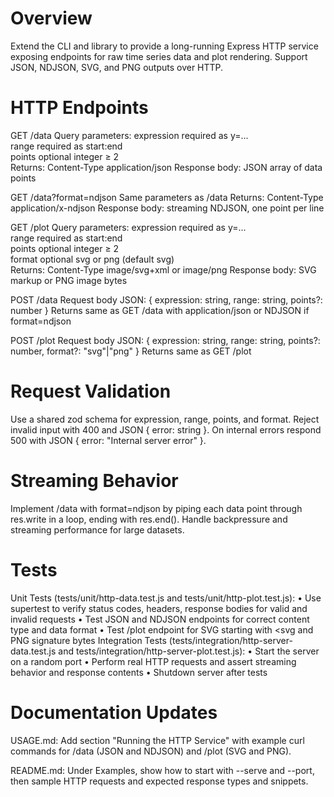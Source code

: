 # Overview

Extend the CLI and library to provide a long-running Express HTTP service exposing endpoints for raw time series data and plot rendering. Support JSON, NDJSON, SVG, and PNG outputs over HTTP.

# HTTP Endpoints

GET /data
  Query parameters:
    expression  required as y=...  
    range       required as start:end  
    points      optional integer ≥ 2  
  Returns:
    Content-Type application/json
    Response body: JSON array of data points

GET /data?format=ndjson
  Same parameters as /data
  Returns:
    Content-Type application/x-ndjson
    Response body: streaming NDJSON, one point per line

GET /plot
  Query parameters:
    expression  required as y=...  
    range       required as start:end  
    points      optional integer ≥ 2  
    format      optional svg or png (default svg)  
  Returns:
    Content-Type image/svg+xml or image/png
    Response body: SVG markup or PNG image bytes

POST /data
  Request body JSON:
    { expression: string, range: string, points?: number }
  Returns same as GET /data with application/json or NDJSON if format=ndjson

POST /plot
  Request body JSON:
    { expression: string, range: string, points?: number, format?: "svg"|"png" }
  Returns same as GET /plot

# Request Validation

Use a shared zod schema for expression, range, points, and format. Reject invalid input with 400 and JSON { error: string }. On internal errors respond 500 with JSON { error: "Internal server error" }.

# Streaming Behavior

Implement /data with format=ndjson by piping each data point through res.write in a loop, ending with res.end(). Handle backpressure and streaming performance for large datasets.

# Tests

Unit Tests (tests/unit/http-data.test.js and tests/unit/http-plot.test.js):
  • Use supertest to verify status codes, headers, response bodies for valid and invalid requests
  • Test JSON and NDJSON endpoints for correct content type and data format
  • Test /plot endpoint for SVG starting with <svg and PNG signature bytes
Integration Tests (tests/integration/http-server-data.test.js and tests/integration/http-server-plot.test.js):
  • Start the server on a random port
  • Perform real HTTP requests and assert streaming behavior and response contents
  • Shutdown server after tests

# Documentation Updates

USAGE.md:
  Add section "Running the HTTP Service" with example curl commands for /data (JSON and NDJSON) and /plot (SVG and PNG).

README.md:
  Under Examples, show how to start with --serve and --port, then sample HTTP requests and expected response types and snippets.
